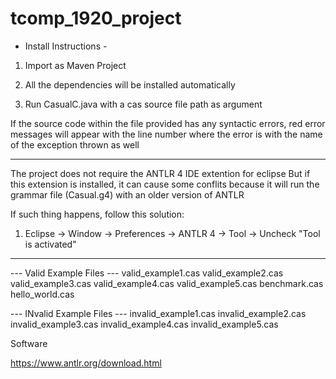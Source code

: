 # tcomp_1920_project

 - Install Instructions -

1) Import as Maven Project

2) All the dependencies will be installed automatically

3) Run CasualC.java with a cas source file path as argument

If the source code within the file provided has any syntactic errors, red error messages will appear with the line number where the error is
with the name of the exception thrown as well

----------------------------------------------------

The project does not require the ANTLR 4 IDE extention for eclipse
But if this extension is installed, it can cause some conflits
because it will run the grammar file (Casual.g4) with an older version of ANTLR

If such thing happens, follow this solution:

1) Eclipse -> Window -> Preferences -> ANTLR 4 -> Tool -> Uncheck "Tool is activated"


----------------------------------------------------

--- Valid Example Files ---
valid_example1.cas
valid_example2.cas
valid_example3.cas
valid_example4.cas
valid_example5.cas
benchmark.cas
hello_world.cas

--- INvalid Example Files ---
invalid_example1.cas
invalid_example2.cas
invalid_example3.cas
invalid_example4.cas
invalid_example5.cas



Software

https://www.antlr.org/download.html

